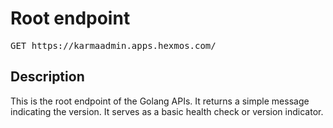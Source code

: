 # Root endpoint

<pre id='liveapi-code'>GET https://karmaadmin.apps.hexmos.com/
</pre>

## Description
This is the root endpoint of the Golang APIs.  It returns a simple message indicating the version.
It serves as a basic health check or version indicator.



